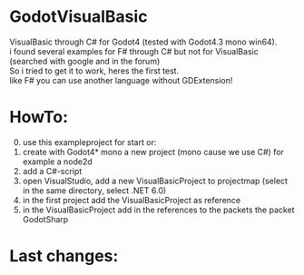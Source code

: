 # GodotVisualBasic    
VisualBasic through C# for Godot4 (tested with Godot4.3 mono win64).   
i found several examples for F# through C# but not for VisualBasic (searched with google and in the forum)    
So i tried to get it to work, heres the first test.     
like F# you can use another language without GDExtension!    


# HowTo:    
0. use this exampleproject for start or:    
1. create with Godot4* mono a new project (mono cause we use C#) for example a node2d    
2. add a C#-script
3. open VisualStudio, add a new VisualBasicProject to projectmap (select in the same directory, select .NET 6.0)
4. in the first project add the VisualBasicProject as reference
5. in the VisualBasicProject add in the references to the packets the packet GodotSharp
     
  
# Last changes:    

  
